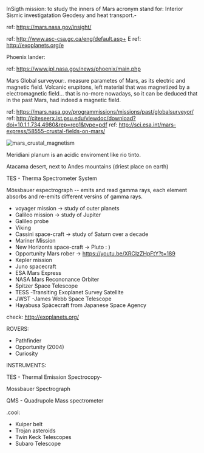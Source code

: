 


InSigth mission: to study the inners of Mars
acronym stand for: Interior  Sismic investigatation Geodesy and heat transport.-

ref: https://mars.nasa.gov/insight/

ref: http://www.asc-csa.gc.ca/eng/default.asp+
E
ref: http://exoplanets.org/e


Phoenix lander:  

ref: https://www.jpl.nasa.gov/news/phoenix/main.php

Mars Global surveyour:.  measure parametes of Mars, as its electric and magnetic field. Volcanic erupitons, left material that was 
magnetized by a electromagnetic field... that is no-more nowadays, so it can be deduced that in the past Mars, had indeed a magnetic
field.

ref: https://mars.nasa.gov/programmissions/missions/past/globalsurveyor/
ref: http://citeseerx.ist.psu.edu/viewdoc/download?doi=10.1.1.734.4980&rep=rep1&type=pdf
ref: http://sci.esa.int/mars-express/58555-crustal-fields-on-mars/

![mars_crustal_magnetism](http://sci.esa.int/science-e-media/img/bb/135896main_pnas_102_42_connerney_fig1_625w.jpg)


Meridiani planum is an acidic enviroment like rio tinto.

Atacama desert, next to Andes mountains (driest place on earth)

TES - Therma Spectrometer System

Mössbauer espectrograph -- emits and read gamma rays, each element absorbs and re-emits different versins of gamma rays.

- voyager mission -> study of outer planets
- Galileo mission -> study of Jupiter
- Galileo probe
- Viking
- Cassini space-craft -> study of Saturn over a decade
- Mariner Mission
- New Horizonts space-craft -> Pluto : )
- Opportunity Mars rober -> https://youtu.be/XRCIzZHpFtY?t=189
- Kepler mission
- Juno spacecraft
- ESA Mars Express
- NASA Mars Recononance Orbiter
- Spitzer Space Telescope
- TESS -Transiting Exoplanet Survey Satellite
- JWST -James Webb Space Telescope
- Hayabusa Spàcecraft from Japanese Space Agency
   
check:  http://exoplanets.org/

ROVERS:

- Pathfinder
- Opportunity (2004)
- Curiosity



INSTRUMENTS:

TES - Thermal Emission Spectrocopy-

Mossbauer Spectrograph

QMS - Quadrupole Mass spectrometer


.cool:

- Kuiper belt
- Trojan asteroids
- Twin Keck Telescopes
- Subaro Telescope
